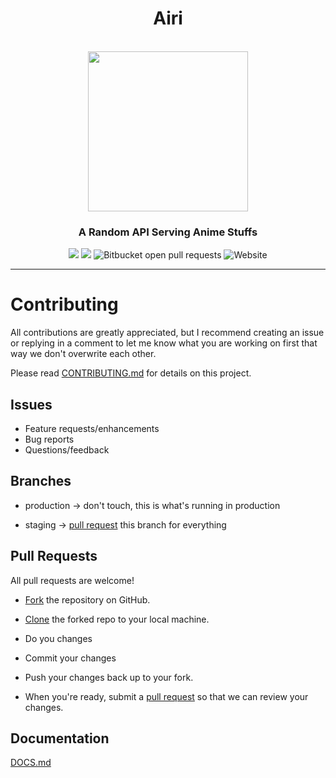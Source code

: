 <div align="center">

<h1 align="center">Airi</h1>
    <br />
        <img align="center" width="256" height="256" src="https://avatars.githubusercontent.com/u/79479798?s=200&v=4" />
    <br />
</div>

<div align="center">
    <h3>A Random API Serving Anime Stuffs</h3>
    <div align="center">
        <img src="https://img.shields.io/github/contributors/AiriAPI/Airi" />
        <img src="https://img.shields.io/bitbucket/issues-raw/AiriAPI/Airi" />
        <img alt="Bitbucket open pull requests" src="https://img.shields.io/bitbucket/pr-raw/AiriAPI/Airi">
        <img alt="Website" src="https://img.shields.io/website?url=https%3A%2F%2Fairi.kyoyo.me">
    </div>
</div>

<hr />

# Contributing

All contributions are greatly appreciated, but I recommend creating an issue or replying in a comment to let me know what you are working on first that way we don't overwrite each other.

Please read [CONTRIBUTING.md](CONTRIBUTING.md) for details on this project.

## Issues

- Feature requests/enhancements
- Bug reports
- Questions/feedback

## Branches

- production -> don't touch, this is what's running in production

- staging -> [pull request][pr] this branch for everything

## Pull Requests

All pull requests are welcome!

- [Fork][fork] the repository on GitHub.

- [Clone][cloning] the forked repo to your local machine.

- Do you changes

- Commit your changes

- Push your changes back up to your fork.

- When you're ready, submit a [pull request][pr] so that we can review your changes.

## Documentation

[DOCS.md](DOCS.md)

[fork]: https://help.github.com/en/articles/fork-a-repo
[cloning]: https://help.github.com/en/articles/cloning-a-repository
[pr]: https://help.github.com/en/articles/about-pull-requests
